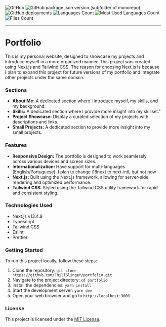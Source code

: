 ![GitHub](https://img.shields.io/github/license/FhillSlinger/portfolio) ![GitHub package.json version (subfolder of monorepo)](https://img.shields.io/github/package-json/v/FhillSlinger/portfolio) ![GitHub deployments](https://img.shields.io/github/deployments/FhillSlinger/portfolio/production?label=deploy) ![Languages Count](https://img.shields.io/github/languages/count/FhillSlinger/portfolio) ![Most Used Languages Count](https://img.shields.io/github/languages/top/FhillSlinger/portfolio) ![Files Count](https://img.shields.io/github/directory-file-count/FhillSlinger/portfolio)

---

# Portfolio
This is my personal website, designed to showcase my projects and introduce myself in a more organized manner. This project was created using Next.js and Tailwind CSS. The reason for choosing Next.js is because I plan to expand this project for future versions of my portfolio and integrate other projects under the same domain.

### Sections

- **About Me:** A dedicated section where I introduce myself, my skills, and my background.
- **Skills:** A dedicated section where I provide more insight into my skillset."
- **Project Showcase:** Display a curated selection of my projects with descriptions and links.
- **Small Projects:** A dedicated section to provide more insight into my small projects.

### Features
- **Responsive Design:** The portfolio is designed to work seamlessly across various devices and screen sizes.
- **Internationalization:** Have support for multi-languages (English/Portuguese). I plan to change i18next to next-intl, but not now
- **Next.js:** Built using the Next.js framework, allowing for server-side rendering and optimized performance.
- **Tailwind CSS:** Styled using the Tailwind CSS utility framework for rapid and consistent styling.

### Technologies Used

- Next.js v13.4.9
- Typescript
- Tailwind CSS
- Eslint
- Prettier

### Getting Started

To run this project locally, follow these steps:

1. Clone the repository: `git clone https://github.com/FhillSlinger/portfolio.git`
2. Navigate to the project directory: `cd portfolio`
3. Install the dependencies: `yarn install`
4. Start the development server: `yarn dev`
5. Open your web browser and go to `http://localhost:3000`

### License

This project is licensed under the [MIT License](LICENSE).
